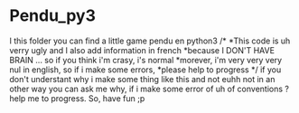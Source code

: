 # Pendu_py3
I this folder you can find a little game pendu en python3
/*
*This code is uh verry ugly and I also add information in french 
*because I DON'T HAVE BRAIN ... so if you think i'm crasy, i's normal
*morever, i'm very very very nul in english, so if i make some errors,
*please help to progress
*/
if you don't understant why i make some thing like this and not
euhh not in an other way you can ask me why, if i make some error
of uh of conventions ? help me to progress.
So, have fun ;p


